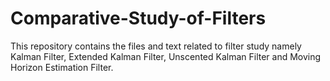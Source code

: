 # Comparative-Study-of-Filters
This repository contains the files and text related to filter study namely Kalman Filter, Extended Kalman Filter, Unscented Kalman Filter and Moving Horizon Estimation Filter. 
